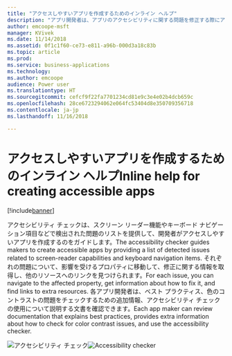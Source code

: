 ```yaml
---
title: "アクセスしやすいアプリを作成するためのインライン ヘルプ"
description: "アプリ開発者は、アプリのアクセシビリティに関する問題を修正する際にアクセシビリティ チェックを使用して問題を特定してヘルプを得ることができます"
author: emcoope-msft
manager: KVivek
ms.date: 11/14/2018
ms.assetid: 0f1c1f60-ce73-e811-a96b-000d3a18c83b
ms.topic: article
ms.prod: 
ms.service: business-applications
ms.technology: 
ms.author: emcoope
audience: Power user
ms.translationtype: HT
ms.sourcegitcommit: cefcf9f22fa7701234cd81e9c3e4e02b4dcb659c
ms.openlocfilehash: 28ce6723294062e064fc53404d8e350709356718
ms.contentlocale: ja-jp
ms.lasthandoff: 11/16/2018

---
```

# <a name="inline-help-for-creating-accessible-apps"></a><span data-ttu-id="00f71-103">アクセスしやすいアプリを作成するためのインライン ヘルプ</span><span class="sxs-lookup"><span data-stu-id="00f71-103">Inline help for creating accessible apps</span></span>


[!include[banner](../../includes/banner.md)]

<span data-ttu-id="00f71-104">アクセシビリティ チェックは、スクリーン リーダー機能やキーボード ナビゲーション項目などで検出された問題のリストを提供して、開発者がアクセスしやすいアプリを作成するのをガイドします。</span><span class="sxs-lookup"><span data-stu-id="00f71-104">The accessibility checker guides makers to create accessible apps by providing a list of detected issues related to screen-reader capabilities and keyboard navigation items.</span></span> <span data-ttu-id="00f71-105">それぞれの問題について、影響を受けるプロパティに移動して、修正に関する情報を取得し、他のリソースへのリンクを見つけられます。</span><span class="sxs-lookup"><span data-stu-id="00f71-105">For each issue, you can navigate to the affected property, get information about how to fix it, and find links to extra resources.</span></span> <span data-ttu-id="00f71-106">各アプリ開発者は、ベスト プラクティス、色のコントラストの問題をチェックするための追加情報、アクセシビリティ チェックの使用について説明する文書を確認できます。</span><span class="sxs-lookup"><span data-stu-id="00f71-106">Each app maker can review documentation that explains best practices, provides extra information about how to check for color contrast issues, and use the accessibility checker.</span></span>


<span data-ttu-id="00f71-107">![アクセシビリティ チェック](media/AccessibilityChecker_01.png "アクセシビリティ チェック")</span><span class="sxs-lookup"><span data-stu-id="00f71-107">![Accessibility checker](media/AccessibilityChecker_01.png "Accessibility checker")</span></span>


